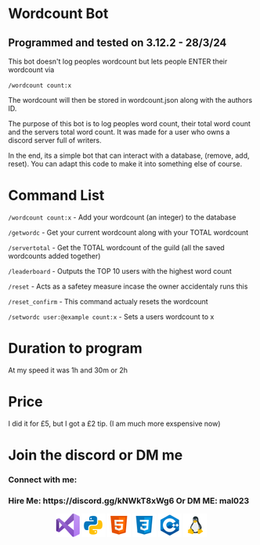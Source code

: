 # Wordcount Bot
## Programmed and tested on 3.12.2 - 28/3/24

This bot doesn't log peoples wordcount but lets people ENTER their wordcount via

`/wordcount count:x`

The wordcount will then be stored in wordcount.json along with the authors ID.

The purpose of this bot is to log peoples word count, their total word count and the servers total word count. It was made for a user who owns a discord server full of writers.

In the end, its a simple bot that can interact with a database, (remove, add, reset). You can adapt this code to make it into something else of course.

# Command List

`/wordcount count:x` - Add your wordcount (an integer) to the database

`/getwordc` - Get your current wordcount along with your TOTAL wordcount

`/servertotal` - Get the TOTAL wordcount of the guild (all the saved wordcounts added together)

`/leaderboard` - Outputs the TOP 10 users with the highest word count

`/reset` - Acts as a safetey measure incase the owner accidentaly runs this

`/reset_confirm` - This command actualy resets the wordcount

`/setwordc user:@example count:x` - Sets a users wordcount to x

# Duration to program

At my speed it was 1h and 30m or 2h

# Price

I did it for £5, but I got a £2 tip. (I am much more exspensive now)

# Join the discord or DM me

<h3 align="left">Connect with me:</h3>
<p align="left">
</p>
<h3 align="left">Hire Me: https://discord.gg/kNWkT8xWg6 Or DM ME: mal023</h3>
</p>

<div align="center">
  <img src="https://github.com/DanielJones02/Active-Projects/blob/main/images/Visual_Studio_Icon_2019.svg.png" width="48" height="48" alt="Visual Studio" />
  <img src="https://github.com/DanielJones02/Active-Projects/blob/main/images/python.png" alt="Python" />
  <img src="https://github.com/DanielJones02/Active-Projects/blob/main/images/html.png" alt="HTML" />
  <img src="https://github.com/DanielJones02/Active-Projects/blob/main/images/css.png" alt="CSS" />
  <img src="https://github.com/DanielJones02/Active-Projects/blob/main/images/C%2B%2B.png" alt="C++" />
  <img src="https://github.com/DanielJones02/Active-Projects/blob/main/images/linux.png" alt="Linux" />
</div>
